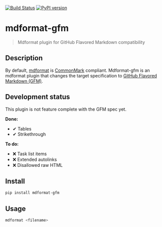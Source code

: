 [![Build Status](https://github.com/hukkinj1/mdformat-gfm/workflows/Tests/badge.svg?branch=master)](https://github.com/hukkinj1/mdformat-gfm/actions?query=workflow%3ATests+branch%3Amaster+event%3Apush)
[![PyPI version](https://img.shields.io/pypi/v/mdformat-gfm)](https://pypi.org/project/mdformat-gfm)

# mdformat-gfm

> Mdformat plugin for GitHub Flavored Markdown compatibility

## Description

By default, [mdformat](https://github.com/executablebooks/mdformat) is [CommonMark](https://spec.commonmark.org/current/) compliant.
Mdformat-gfm is an mdformat plugin that changes the target specification to [GitHub Flavored Markdown (GFM)](https://github.github.com/gfm/).

## Development status

This plugin is not feature complete with the GFM spec yet.

**Done:**

- ✔ Tables
- ✔ Strikethrough

**To do:**

- ❌ Task list items
- ❌ Extended autolinks
- ❌ Disallowed raw HTML

## Install

```sh
pip install mdformat-gfm
```

## Usage

```sh
mdformat <filename>
```
